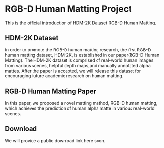 # RGB-D Human Matting Project
This is the official introduction of HDM-2K Dataset RGB-D Human Matting.
## HDM-2K Dataset
In order to promote the RGB-D human matting research, the first RGB-D human matting dataset, HDM-2K, is established in our paper(RGB-D Human Matting). The HDM-2K dataset is comprised of real-world human images from various scenes, helpful depth maps,and manually annotated alpha mattes. After the paper is accepted, we will release this dataset for encouraging future academic research on human matting. 
## RGB-D Human Matting Paper
In this paper, we proposed a novel matting method, RGB-D human matting, which achieves the prediction of human alpha matte in various real-world scenes.
##  Download
We will provide a public download link here soon.
